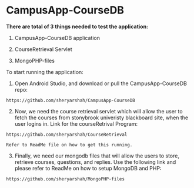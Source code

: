# CampusApp-CourseDB

**There are total of 3 things needed to test the application:**

1. CampusApp-CourseDB application

2. CourseRetrieval Servlet

3. MongoPHP-files

To start running the application:

  1. Open Android Studio, and download or pull the CampusApp-CourseDB repo:

    https://github.com/sheryarshah/CampusApp-CourseDB
    
  2. Now, we need the course retrieval servlet which will allow the user to fetch the courses from stonybrook univeristy blackboard site, when the user logins in. Link for the courseRetrival Program:
  
    https://github.com/sheryarshah/CourseRetrieval
    
    Refer to ReadMe file on how to get this running.
    
  3. Finally, we need our mongodb files that will allow the users to store, retrieve courses, questions, and replies. Use the following link and please refer to ReadMe on how to setup MongoDB and PHP:
  
    https://github.com/sheryarshah/MongoPHP-files
